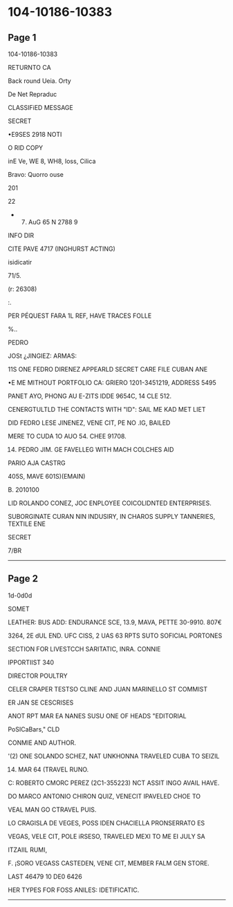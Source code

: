# 104-10186-10383

## Page 1

104-10186-10383

RETURNTO CA

Back round Ueia. Orty

De Net Repraduc

CLASSIFiED MESSAGE

SECRET

•E9SES 2918 NOTI

O RID COPY

inE Ve, WE 8, WH8, loss, Cilica

Bravo: Quorro ouse

201

22

+ 7. AuG 65 N 2788 9

INFO DIR

CITE PAVE 4717 (INGHURST ACTING)

isidicatir

71/5.

(r: 26308)

:.

PER PÉQUEST FARA 1L REF, HAVE TRACES FOLLE

%..

PEDRO

JOSt ¿JINGIEZ: ARMAS:

11S ONE FEDRO DIRENEZ APPEARLD SECRET CARE FILE CUBAN ANE

•E ME MITHOUT PORTFOLIO CA: GRIERO 1201-3451219, ADDRESS 5495

PANET AYO, PHONG AU E-ZITS IDDE 9654C, 14 CLE 512.

CENERGTULTLD THE CONTACTS WITH "ID": SAIL ME KAD MET LIET

DID FEDRO LESE JINENEZ, VENE CIT, PE NO .IG, BAILED

MERE TO CUDA 1O AUO 54. CHEE 91708.

14) PEDRO JIM. GE FAVELLEG WITH MACH COLCHES AID

PARIO AJA CASTRG

405S, MAVE 601S)(EMAIN)

B. 2010100

LID ROLANDO CONEZ, JOC ENPLOYEE COICOLIDNTED ENTERPRISES.

SUBORGINATE CURAN NIN INDUSIRY, IN CHAROS SUPPLY TANNERIES, TEXTILE ENE

SECRET

7/BR

---

## Page 2

1d-0d0d

SOMET

LEATHER: BUS ADD: ENDURANCE SCE, 13.9, MAVA, PETTE 30-9910. 807€

3264, 2E dUL END. UFC CISS, 2 UAS 63 RPTS SUTO SOFICIAL PORTONES

SECTION FOR LIVESTCCH SARITATIC, INRA. CONNIE

IPPORTIIST 340

DIRECTOR POULTRY

CELER CRAPER TESTSO CLINE AND JUAN MARINELLO ST COMMIST

ER JAN SE CESCRISES

ANOT RPT MAR EA NANES SUSU ONE OF HEADS "EDITORIAL

PoSICaBars," CLD

CONMIE AND AUTHOR.

'(2) ONE SOLANDO SCHEZ, NAT UNKHONNA TRAVELED CUBA TO SEIZIL

14. MAR 64 (TRAVEL RUNO.

C: ROBERTO CMORC PEREZ (2C1-355223) NCT ASSIT INGO AVAIL HAVE.

DO MARCO ANTONIO CHIRON QUIZ, VENECIT IPAVELED CHOE TO

VEAL MAN GO CTRAVEL PUIS.

LO CRAGISLA DE VEGES, POSS IDEN CHACIELLA PRONSERRATO ES

VEGAS, VELE CIT, POLE iRSESO, TRAVELED MEXI TO ME EI JULY SA

ITZAIIL RUMI,

F. ¡SORO VEGASS CASTEDEN, VENE CIT, MEMBER FALM GEN STORE.

LAST 46479 10 DE0 6426

HER TYPES FOR FOSS ANILES: IDETIFICATIC.

---

